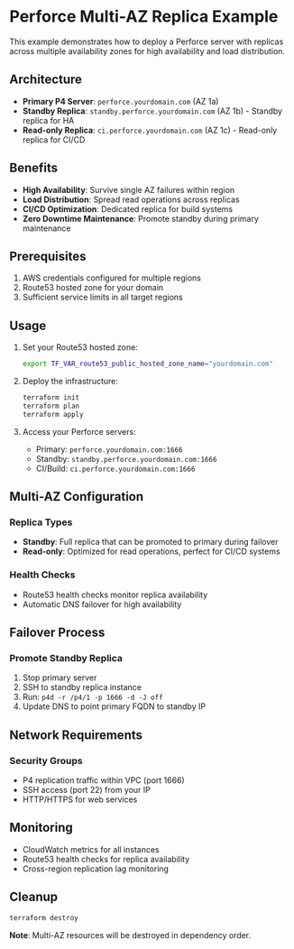 # Perforce Multi-AZ Replica Example

This example demonstrates how to deploy a Perforce server with replicas across multiple availability zones for high availability and load distribution.

## Architecture

- **Primary P4 Server**: `perforce.yourdomain.com` (AZ 1a)
- **Standby Replica**: `standby.perforce.yourdomain.com` (AZ 1b) - Standby replica for HA
- **Read-only Replica**: `ci.perforce.yourdomain.com` (AZ 1c) - Read-only replica for CI/CD

## Benefits

- **High Availability**: Survive single AZ failures within region
- **Load Distribution**: Spread read operations across replicas
- **CI/CD Optimization**: Dedicated replica for build systems
- **Zero Downtime Maintenance**: Promote standby during primary maintenance

## Prerequisites

1. AWS credentials configured for multiple regions
2. Route53 hosted zone for your domain
3. Sufficient service limits in all target regions

## Usage

1. Set your Route53 hosted zone:
   ```bash
   export TF_VAR_route53_public_hosted_zone_name="yourdomain.com"
   ```

2. Deploy the infrastructure:
   ```bash
   terraform init
   terraform plan
   terraform apply
   ```

3. Access your Perforce servers:
   - Primary: `perforce.yourdomain.com:1666`
   - Standby: `standby.perforce.yourdomain.com:1666`
   - CI/Build: `ci.perforce.yourdomain.com:1666`

## Multi-AZ Configuration

### Replica Types
- **Standby**: Full replica that can be promoted to primary during failover
- **Read-only**: Optimized for read operations, perfect for CI/CD systems

### Health Checks
- Route53 health checks monitor replica availability
- Automatic DNS failover for high availability

## Failover Process

### Promote Standby Replica
1. Stop primary server
2. SSH to standby replica instance
3. Run: `p4d -r /p4/1 -p 1666 -d -J off`
4. Update DNS to point primary FQDN to standby IP

## Network Requirements

### Security Groups
- P4 replication traffic within VPC (port 1666)
- SSH access (port 22) from your IP
- HTTP/HTTPS for web services

## Monitoring

- CloudWatch metrics for all instances
- Route53 health checks for replica availability
- Cross-region replication lag monitoring

## Cleanup

```bash
terraform destroy
```

**Note**: Multi-AZ resources will be destroyed in dependency order.